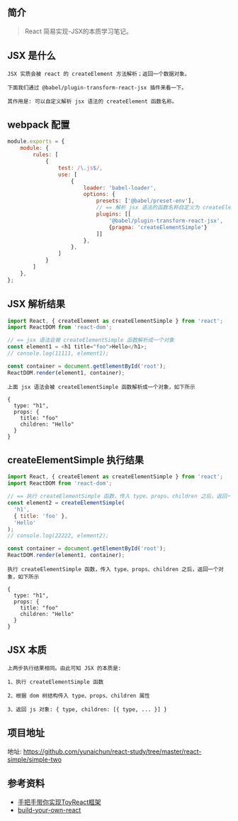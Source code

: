 ## 简介

> React 简易实现-JSX的本质学习笔记。

## JSX 是什么

```text
JSX 实质会被 react 的 createElement 方法解析；返回一个数据对象。

下面我们通过 @babel/plugin-transform-react-jsx 插件来看一下。

其作用是: 可以自定义解析 jsx 语法的 createElement 函数名称。
```

## webpack 配置

```js
module.exports = {
    module: {
        rules: [
            {
                test: /\.js$/,
                use: [
                    {
                        loader: 'babel-loader',
                        options: {
                            presets: ['@babel/preset-env'],
                            // == 解析 jsx 语法的函数名称自定义为 createElementSimple
                            plugins: [[
                                '@babel/plugin-transform-react-jsx', 
                                {pragma: 'createElementSimple'}
                            ]]
                        },
                    },
                ]
            }
        ]
    },
};
```

## JSX 解析结果

```js
import React, { createElement as createElementSimple } from 'react';
import ReactDOM from 'react-dom';

// == jsx 语法会被 createElementSimple 函数解析成一个对象
const element1 = <h1 title="foo">Hello</h1>;
// console.log(11111, element1);

const container = document.getElementById('root');
ReactDOM.render(element1, container);
```

```text
上面 jsx 语法会被 createElementSimple 函数解析成一个对象，如下所示

{
  type: "h1",
  props: {
    title: "foo"
    children: "Hello"
  }
}
```

## createElementSimple 执行结果

```js
import React, { createElement as createElementSimple } from 'react';
import ReactDOM from 'react-dom';

// == 执行 createElementSimple 函数，传入 type、props、children 之后，返回一个对象
const element2 = createElementSimple(
  'h1',
  { title: 'foo' },
  'Hello'
);
// console.log(22222, element2);

const container = document.getElementById('root');
ReactDOM.render(element1, container);
```

```text
执行 createElementSimple 函数，传入 type、props、children 之后，返回一个对象，如下所示

{
  type: "h1",
  props: {
    title: "foo"
    children: "Hello"
  }
}
```

## JSX 本质

```text
上两步执行结果相同。由此可知 JSX 的本质是: 

1、执行 createElementSimple 函数

2、根据 dom 树结构传入 type、props、children 属性

3、返回 js 对象: { type, children: [{ type, ... }] }
```

## 项目地址

地址: https://github.com/yunaichun/react-study/tree/master/react-simple/simple-two

## 参考资料

- [手把手带你实现ToyReact框架](https://u.geekbang.org/lesson/50)
- [build-your-own-react](https://pomb.us/build-your-own-react/)
